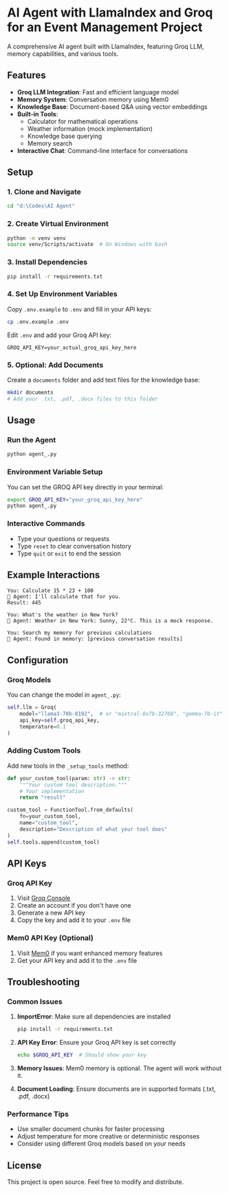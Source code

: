 # AI Agent with LlamaIndex and Groq for an Event Management Project

A comprehensive AI agent built with LlamaIndex, featuring Groq LLM, memory capabilities, and various tools.

## Features

- **Groq LLM Integration**: Fast and efficient language model
- **Memory System**: Conversation memory using Mem0
- **Knowledge Base**: Document-based Q&A using vector embeddings
- **Built-in Tools**:
  - Calculator for mathematical operations
  - Weather information (mock implementation)
  - Knowledge base querying
  - Memory search
- **Interactive Chat**: Command-line interface for conversations

## Setup

### 1. Clone and Navigate
```bash
cd "d:\Codes\AI Agent"
```

### 2. Create Virtual Environment
```bash
python -m venv venv
source venv/Scripts/activate  # On Windows with bash
```

### 3. Install Dependencies
```bash
pip install -r requirements.txt
```

### 4. Set Up Environment Variables
Copy `.env.example` to `.env` and fill in your API keys:
```bash
cp .env.example .env
```

Edit `.env` and add your Groq API key:
```
GROQ_API_KEY=your_actual_groq_api_key_here
```

### 5. Optional: Add Documents
Create a `documents` folder and add text files for the knowledge base:
```bash
mkdir documents
# Add your .txt, .pdf, .docx files to this folder
```

## Usage

### Run the Agent
```bash
python agent_.py
```

### Environment Variable Setup
You can set the GROQ API key directly in your terminal:
```bash
export GROQ_API_KEY="your_groq_api_key_here"
python agent_.py
```

### Interactive Commands
- Type your questions or requests
- Type `reset` to clear conversation history
- Type `quit` or `exit` to end the session

## Example Interactions

```
You: Calculate 15 * 23 + 100
🤖 Agent: I'll calculate that for you.
Result: 445

You: What's the weather in New York?
🤖 Agent: Weather in New York: Sunny, 22°C. This is a mock response.

You: Search my memory for previous calculations
🤖 Agent: Found in memory: [previous conversation results]
```

## Configuration

### Groq Models
You can change the model in `agent_.py`:
```python
self.llm = Groq(
    model="llama3-70b-8192",  # or "mixtral-8x7b-32768", "gemma-7b-it"
    api_key=self.groq_api_key,
    temperature=0.1
)
```

### Adding Custom Tools
Add new tools in the `_setup_tools` method:
```python
def your_custom_tool(param: str) -> str:
    """Your custom tool description."""
    # Your implementation
    return "result"

custom_tool = FunctionTool.from_defaults(
    fn=your_custom_tool,
    name="custom_tool",
    description="Description of what your tool does"
)
self.tools.append(custom_tool)
```

## API Keys

### Groq API Key
1. Visit [Groq Console](https://console.groq.com/keys)
2. Create an account if you don't have one
3. Generate a new API key
4. Copy the key and add it to your `.env` file

### Mem0 API Key (Optional)
1. Visit [Mem0](https://mem0.ai) if you want enhanced memory features
2. Get your API key and add it to the `.env` file

## Troubleshooting

### Common Issues

1. **ImportError**: Make sure all dependencies are installed
   ```bash
   pip install -r requirements.txt
   ```

2. **API Key Error**: Ensure your Groq API key is set correctly
   ```bash
   echo $GROQ_API_KEY  # Should show your key
   ```

3. **Memory Issues**: Mem0 memory is optional. The agent will work without it.

4. **Document Loading**: Ensure documents are in supported formats (.txt, .pdf, .docx)

### Performance Tips

- Use smaller document chunks for faster processing
- Adjust temperature for more creative or deterministic responses
- Consider using different Groq models based on your needs

## License

This project is open source. Feel free to modify and distribute.
